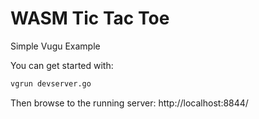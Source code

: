 # WASM Tic Tac Toe
Simple Vugu Example

You can get started with:

```sh
vgrun devserver.go
```

Then browse to the running server: http://localhost:8844/
